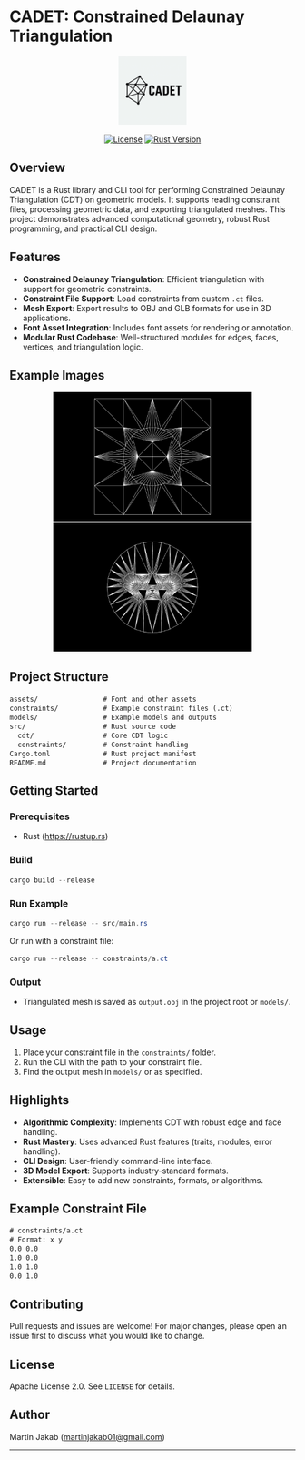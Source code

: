 # CADET: Constrained Delaunay Triangulation

<p align="center">
  <img src="assets/logo.png" alt="Project Logo" width="120" />
</p>

<p align="center">
  <a href="https://github.com/yourusername/cdt"><img src="https://img.shields.io/badge/license-Apache%202.0-blue.svg" alt="License"></a>
  <a href="https://github.com/yourusername/cdt"><img src="https://img.shields.io/badge/rust-1.89%2B-orange.svg" alt="Rust Version"></a>
</p>

## Overview

CADET is a Rust library and CLI tool for performing Constrained Delaunay Triangulation (CDT) on geometric models. It supports reading constraint files, processing geometric data, and exporting triangulated meshes. This project demonstrates advanced computational geometry, robust Rust programming, and practical CLI design.

## Features

- **Constrained Delaunay Triangulation**: Efficient triangulation with support for geometric constraints.
- **Constraint File Support**: Load constraints from custom `.ct` files.
- **Mesh Export**: Export results to OBJ and GLB formats for use in 3D applications.
- **Font Asset Integration**: Includes font assets for rendering or annotation.
- **Modular Rust Codebase**: Well-structured modules for edges, faces, vertices, and triangulation logic.

## Example Images

<p align="center">
  <img src="assets/examples/circle_result.png" alt="Triangulation Output" width="350" />
  <img src="assets/examples/olympics_result.png" alt="Triangulation Output" width="350" />
</p>

## Project Structure

```
assets/                # Font and other assets
constraints/           # Example constraint files (.ct)
models/                # Example models and outputs
src/                   # Rust source code
  cdt/                 # Core CDT logic
  constraints/         # Constraint handling
Cargo.toml             # Rust project manifest
README.md              # Project documentation
```

## Getting Started

### Prerequisites

- Rust (https://rustup.rs)

### Build

```powershell
cargo build --release
```

### Run Example

```powershell
cargo run --release -- src/main.rs
```

Or run with a constraint file:

```powershell
cargo run --release -- constraints/a.ct
```

### Output

- Triangulated mesh is saved as `output.obj` in the project root or `models/`.

## Usage

1. Place your constraint file in the `constraints/` folder.
2. Run the CLI with the path to your constraint file.
3. Find the output mesh in `models/` or as specified.

## Highlights

- **Algorithmic Complexity**: Implements CDT with robust edge and face handling.
- **Rust Mastery**: Uses advanced Rust features (traits, modules, error handling).
- **CLI Design**: User-friendly command-line interface.
- **3D Model Export**: Supports industry-standard formats.
- **Extensible**: Easy to add new constraints, formats, or algorithms.

## Example Constraint File

```text
# constraints/a.ct
# Format: x y
0.0 0.0
1.0 0.0
1.0 1.0
0.0 1.0
```

## Contributing

Pull requests and issues are welcome! For major changes, please open an issue first to discuss what you would like to change.

## License

Apache License 2.0. See `LICENSE` for details.

## Author

Martin Jakab (martinjakab01@gmail.com)

---
